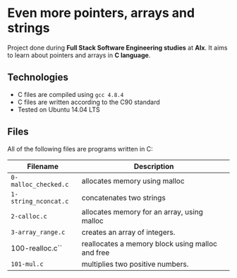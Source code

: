 # Even more pointers, arrays and strings

Project done during **Full Stack Software Engineering studies** at **Alx**. It aims to learn about pointers and arrays in **C language**.

## Technologies
* C files are compiled using `gcc 4.8.4`
* C files are written according to the C90 standard
* Tested on Ubuntu 14.04 LTS

## Files
All of the following files are programs written in C:

| Filename | Description |
| -------- | ----------- |
| `0-malloc_checked.c` | allocates memory using malloc |
| `1-string_nconcat.c` | concatenates two strings |
| `2-calloc.c` | allocates memory for an array, using malloc |
| `3-array_range.c` | creates an array of integers. |
| 100-realloc.c`` | reallocates a memory block using malloc and free |
| `101-mul.c` | multiplies two positive numbers. |
